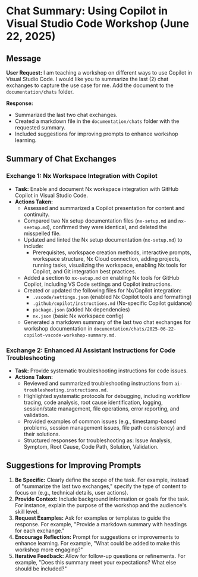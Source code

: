 # Chat Summary: Using Copilot in Visual Studio Code Workshop (June 22, 2025)

## Message

**User Request:**
I am teaching a workshop on different ways to use Copilot in Visual Studio Code. I would like you to summarize the last (2) chat exchanges to capture the use case for me. Add the document to the `documentation/chats` folder.

**Response:**

- Summarized the last two chat exchanges.
- Created a markdown file in the `documentation/chats` folder with the requested summary.
- Included suggestions for improving prompts to enhance workshop learning.

## Summary of Chat Exchanges

### Exchange 1: Nx Workspace Integration with Copilot

- **Task:** Enable and document Nx workspace integration with GitHub Copilot in Visual Studio Code.
- **Actions Taken:**
  - Assessed and summarized a Copilot presentation for content and continuity.
  - Compared two Nx setup documentation files (`nx-setup.md` and `nx-seetup.md`), confirmed they were identical, and deleted the misspelled file.
  - Updated and linted the Nx setup documentation (`nx-setup.md`) to include:
    - Prerequisites, workspace creation methods, interactive prompts, workspace structure, Nx Cloud connection, adding projects, running tasks, visualizing the workspace, enabling Nx tools for Copilot, and Git integration best practices.
  - Added a section to `nx-setup.md` on enabling Nx tools for GitHub Copilot, including VS Code settings and Copilot instructions.
  - Created or updated the following files for Nx/Copilot integration:
    - `.vscode/settings.json` (enabled Nx Copilot tools and formatting)
    - `.github/copilot/instructions.md` (Nx-specific Copilot guidance)
    - `package.json` (added Nx dependencies)
    - `nx.json` (basic Nx workspace config)
  - Generated a markdown summary of the last two chat exchanges for workshop documentation in `documentation/chats/2025-06-22-copilot-vscode-workshop-summary.md`.

### Exchange 2: Enhanced AI Assistant Instructions for Code Troubleshooting

- **Task:** Provide systematic troubleshooting instructions for code issues.
- **Actions Taken:**
  - Reviewed and summarized troubleshooting instructions from `ai-troubleshooting.instructions.md`.
  - Highlighted systematic protocols for debugging, including workflow tracing, code analysis, root cause identification, logging, session/state management, file operations, error reporting, and validation.
  - Provided examples of common issues (e.g., timestamp-based problems, session management issues, file path consistency) and their solutions.
  - Structured responses for troubleshooting as: Issue Analysis, Symptom, Root Cause, Code Path, Solution, Validation.

## Suggestions for Improving Prompts

1. **Be Specific:** Clearly define the scope of the task. For example, instead of "summarize the last two exchanges," specify the type of content to focus on (e.g., technical details, user actions).
2. **Provide Context:** Include background information or goals for the task. For instance, explain the purpose of the workshop and the audience's skill level.
3. **Request Examples:** Ask for examples or templates to guide the response. For example, "Provide a markdown summary with headings for each exchange."
4. **Encourage Reflection:** Prompt for suggestions or improvements to enhance learning. For example, "What could be added to make this workshop more engaging?"
5. **Iterative Feedback:** Allow for follow-up questions or refinements. For example, "Does this summary meet your expectations? What else should be included?"
